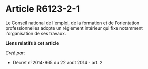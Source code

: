 # Article R6123-2-1

Le Conseil national de l'emploi, de la formation et de l'orientation professionnelles adopte un règlement intérieur qui fixe
notamment l'organisation de ses travaux.

**Liens relatifs à cet article**

_Créé par_:

  - Décret n°2014-965 du 22 août 2014 - art. 2
